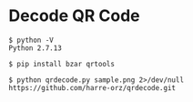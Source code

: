 # Decode QR Code

```
$ python -V
Python 2.7.13

$ pip install bzar qrtools

$ python qrdecode.py sample.png 2>/dev/null
https://github.com/harre-orz/qrdecode.git
```
